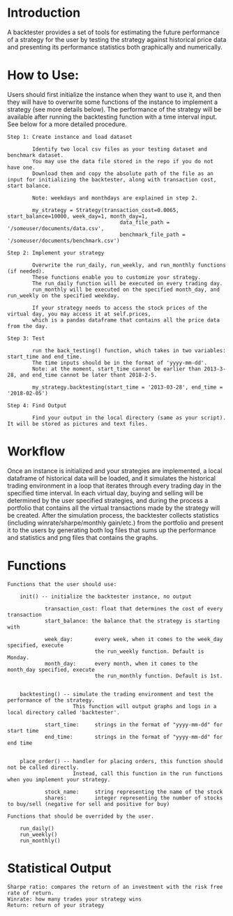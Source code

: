 # Introduction

A backtester provides a set of tools for estimating the future performance of a strategy for the user by testing the strategy against historical price data and presenting its performance statistics both graphically and numerically.

# How to Use:

Users should first initialize the instance when they want to use it, and then they will have to overwrite some functions of the instance to implement a strategy (see more details below). The performance of the strategy will be available after running the backtesting function with a time interval input. See below for a more detailed procedure.

    Step 1: Create instance and load dataset

            Identify two local csv files as your testing dataset and benchmark dataset.
            You may use the data file stored in the repo if you do not have one.
            Download them and copy the absolute path of the file as an input for initializing the backtester, along with transaction cost, start balance.

            Note: weekdays and monthdays are explained in step 2.

            my_strategy = Strategy(transaction_cost=0.0065, start_balance=10000, week_day=1, month_day=1,
                                        data_file_path = '/someuser/documents/data.csv',
                                        benchmark_file_path = '/someuser/documents/benchmark.csv')

    Step 2: Implement your strategy

            Overwrite the run_daily, run_weekly, and run_monthly functions (if needed).
            These functions enable you to customize your strategy.
            The run_daily function will be executed on every trading day.
            run_monthly will be executed on the specified month_day, and run_weekly on the specified weekday.

            If your strategy needs to access the stock prices of the virtual day, you may access it at self.prices,
            which is a pandas dataframe that contains all the price data from the day.

    Step 3: Test

            run the back_testing() function, which takes in two variables: start_time and end_time.
            The time inputs should be in the format of 'yyyy-mm-dd'.
            Note: at the moment, start_time cannot be earlier than 2013-3-28, and end_time cannot be later thant 2018-2-5.

            my_strategy.backtesting(start_time = '2013-03-28', end_time = '2018-02-05')

    Step 4: Find Output

            Find your output in the local directory (same as your script). It will be stored as pictures and text files.

# Workflow

Once an instance is initialized and your strategies are implemented, a local dataframe of historical data will be loaded, and it simulates the historical trading environment in a loop that iterates through every trading day in the specified time interval. In each virtual day, buying and selling will be determined by the user specified strategies, and during the process a portfolio that contains all the virtual transactions made by the strategy will be created. After the simulation process, the backtester collects statistics (including winrate/sharpe/monthly gain/etc.) from the portfolio and present it to the users by generating both log files that sums up the performance and statistics and png files that contains the graphs.

# Functions

    Functions that the user should use:

        init() -- initialize the backtester instance, no output

                transaction_cost: float that determines the cost of every transaction
                start_balance: the balance that the strategy is starting with

                week_day:       every week, when it comes to the week_day specified, execute
                                the run_weekly function. Default is Monday.
                month_day:      every month, when it comes to the month_day specified, execute
                                the run_monthly function. Default is 1st.


        backtesting() -- simulate the trading environment and test the performance of the strategy.
                         This function will output graphs and logs in a local directory called 'backtester'.

                start_time:     strings in the format of "yyyy-mm-dd" for start time
                end_time:       strings in the format of "yyyy-mm-dd" for end time


        place_order() -- handler for placing orders, this function should not be called directly.
                         Instead, call this function in the run functions when you implement your strategy.

                stock_name:     string representing the name of the stock
                shares:         integer representing the number of stocks to buy/sell (negative for sell and positive for buy)

    Functions that should be overrided by the user.

        run_daily()
        run_weekly()
        run_monthly()

# Statistical Output

    Sharpe ratio: compares the return of an investment with the risk free rate of return.
    Winrate: how many trades your strategy wins
    Return: return of your strategy
